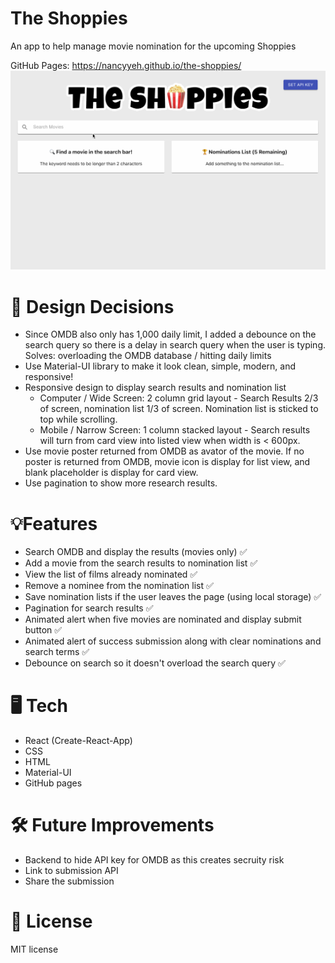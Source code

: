 # The Shoppies

An app to help manage movie nomination for the upcoming Shoppies

GitHub Pages: https://nancyyeh.github.io/the-shoppies/
![](public/main.gif)

# 💭 Design Decisions

- Since OMDB also only has 1,000 daily limit, I added a debounce on the search query so there is a delay in search query when the user is typing. Solves: overloading the OMDB database / hitting daily limits
- Use Material-UI library to make it look clean, simple, modern, and responsive!
- Responsive design to display search results and nomination list
  - Computer / Wide Screen: 2 column grid layout - Search Results 2/3 of screen, nomination list 1/3 of screen. Nomination list is sticked to top while scrolling.
  - Mobile / Narrow Screen: 1 column stacked layout - Search results will turn from card view into listed view when width is < 600px.
- Use movie poster returned from OMDB as avator of the movie. If no poster is returned from OMDB, movie icon is display for list view, and blank placeholder is display for card view.
- Use pagination to show more research results.

# 💡Features

- Search OMDB and display the results (movies only) ✅
- Add a movie from the search results to nomination list ✅
- View the list of films already nominated ✅
- Remove a nominee from the nomination list ✅
- Save nomination lists if the user leaves the page (using local storage) ✅
- Pagination for search results ✅
- Animated alert when five movies are nominated and display submit button ✅
- Animated alert of success submission along with clear nominations and search terms ✅
- Debounce on search so it doesn't overload the search query ✅

# 🖥️ Tech

- React (Create-React-App)
- CSS
- HTML
- Material-UI
- GitHub pages

# 🛠️ Future Improvements

- Backend to hide API key for OMDB as this creates secruity risk
- Link to submission API
- Share the submission

# 🚀 License

MIT license
